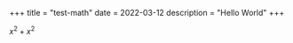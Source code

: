 +++
title = "test-math"
date = 2022-03-12
description = "Hello World"
+++


<p><span class="math inline"><em>x</em><sup>2</sup> + <em>x</em><sup>2</sup></span></p>

